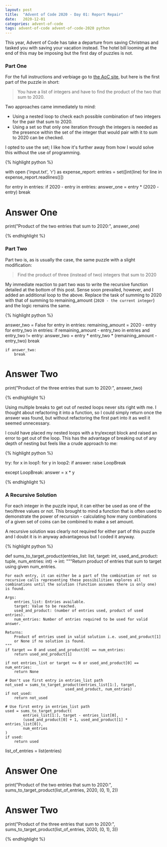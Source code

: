 ```yaml
---
layout: post
title:  "Advent of Code 2020 - Day 01: Report Repair"
date:   2020-12-01 
categories: advent-of-code
tags: advent-of-code advent-of-code-2020 python
---
```


This year, Advent of Code has take a departure from saving Christmas
and tasked you with saving your vacation instead. The hotel bill looming
at the end of this may be imposing but the first day of puzzles is not.

### Part One

For the full instructions and verbiage go to
[the AoC site,](https://adventofcode.com/2020/day/1)
but here is the first part of the puzzle in short:

> You have a list of integers and have to find the product of the two that sum
to 2020.

Two approaches came immediately to mind:

- Using a nested loop to check each possible combination of two integers for
the pair that sum to 2020.
- Using a set so that only one iteration through the integers is needed as the
presence within the set of the integer that would pair with it to sum to 2020
can be checked.

I opted to use the set; I like how it's further away from how I would solve
this without the use of programming.

{% highlight python %}

with open ('input.txt', 'r') as expense_report:
    entries = set([int(line) for line in expense_report.readlines()])

for entry in entries:
    if 2020 - entry in entries:
        answer_one = entry * (2020 - entry)
        break

# Answer One
print("Product of the two entries that sum to 2020:", answer_one)

{% endhighlight %}

### Part Two

Part two is, as is usually the case, the same puzzle with a slight
modification:

> Find the product of three (instead of two) integers that sum to 2020

My immediate reaction to part two was to write the recursive function detailed
at the bottom of this post. Sense soon prevailed, however, and I added an
additional loop to the above. Replace the task of summing to 2020 with
that of summing to remaining_amount
(`2020 - the current integer`) and the logic remains the same.

{% highlight python %}

answer_two = False
for entry in entries:
    remaining_amount = 2020 - entry
    for entry_two in entries:
        if remaining_amount - entry_two in entries and entry_two != entry:
            answer_two = entry * entry_two * (remaining_amount - entry_two)
            break

    if answer_two:
        break

# Answer Two
print("Product of the three entries that sum to 2020:", answer_two)

{% endhighlight %}

Using multiple breaks to get out of nested loops never sits right with me.
I thought about refactoring it into a function, so I could simply return
once the answer was found, but without refactoring the first part into it
as well it seemed unnecessary.

I could have placed my nested loops with a try/except block and raised an
error to get out of the loop. This has the advantage of breaking out of
any depth of nesting but feels like a crude approach to me:

{% highlight python %}

try:
   for x in loop1:
       for y in loop2:
           if answer:
	       raise LoopBreak

except LoopBreak:
    answer = x * y

{% endhighlight %}

### A Recursive Solution

For each integer in the puzzle input, it can either be used as one of the
two/three values or not. This brought to mind a function that is often used to
demonstrate the power of recursion - calculating how many combinations of a
given set of coins can be combined to make a set amount.

A recursive solution was clearly not required for either part of this puzzle
and I doubt it is in anyway advantageous but I coded it anyway.

{% highlight python %}

def sums_to_target_product(entries_list: list, target: int,
                           used_and_product: tuple, num_entries: int) -> int:
    """Return product of entries that sum to target using given num_entries.
    
    For each entry, it can either be a part of the combination or not so
    recursive calls representing these possibilities explores all
    combinations until the solution (function assumes there is only one)
    is found.

    Args:
        entries_list: Entries available.
        target: Value to be reached.
        used_and_product: (number of entries used, product of used entries).
        num_entries: Number of entries required to be used for valid answer.

    Returns:
        Product of entries used in valid solution i.e. used_and_product[1]
        or None if no solution is found.
    """
    if target == 0 and used_and_product[0] == num_entries:
        return used_and_product[1]

    if not entries_list or target <= 0 or used_and_product[0] == num_entries:
        return None

    # Don't use first entry in entries_list path
    not_used = sums_to_target_product(entries_list[1:], target,
                               used_and_product, num_entries)
    if not_used:
        return not_used

    # Use first entry in entries_list path
    used = sums_to_target_product(
            entries_list[1:], target - entries_list[0],
            (used_and_product[0] + 1, used_and_product[1] * entries_list[0]),
            num_entries
    )
    if used:
        return used


list_of_entries = list(entries)

# Answer One
print("Product of the two entries that sum to 2020:",
      sums_to_target_product(list_of_entries, 2020, (0, 1), 2))

# Answer Two
print("Product of the three entries that sum to 2020:",
      sums_to_target_product(list_of_entries, 2020, (0, 1), 3))

{% endhighlight %}
